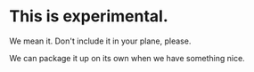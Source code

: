 # This is experimental.

We mean it.  Don't include it in your plane, please.

We can package it up on its own when we have something nice.